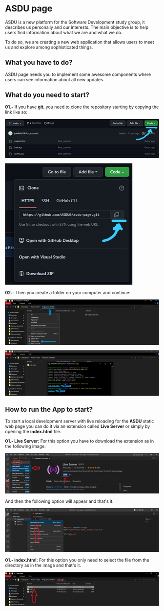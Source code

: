 # ASDU page

ASDU is a new platform for the Software Development study group, it describes us personally and our interests. The main objective is to help users find information about what we are and what we do.

To do so, we are creating a new web application that allows users to meet us and explore among sophisticated things.

## What you have to do?

ASDU page needs you to implement some awesome components where users can see information about all new updates.

## What do you need to start?

**01.-** If you have **git**, you need to clone the repository starting by copying the link like so:

![](images/Image01.jpeg "Given input: 13")

![](images/Image02.jpeg "Given input: 13")

**02.-** Then you create a folder on your computer and continue:

![](images/Image03.jpeg "Given input: 13")

![](images/Image04.jpeg "Given input: 13")


## How to run the App to start?
To start a local development server with live reloading for the **ASDU** static web page you can do it via an extension called **Live Server** or simply by opening the **index.html** file.

**01.- Live Server:** For this option you have to download the extension as in the following image:

![](images/Image05.jpeg "Given input: 13")

And then the following option will appear and that's it.

![](images/Image06.jpeg "Given input: 13")

**01.- index.html:** For this option you only need to select the file from the directory as in the image and that's it.

![](images/Image07.jpeg "Given input: 13")

